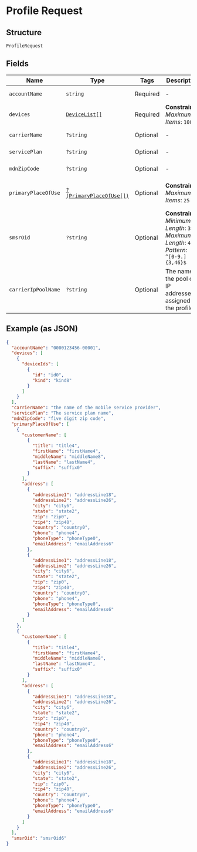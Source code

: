 
# Profile Request

## Structure

`ProfileRequest`

## Fields

| Name | Type | Tags | Description | Getter | Setter |
|  --- | --- | --- | --- | --- | --- |
| `accountName` | `string` | Required | - | getAccountName(): string | setAccountName(string accountName): void |
| `devices` | [`DeviceList[]`](../../doc/models/device-list.md) | Required | **Constraints**: *Maximum Items*: `100` | getDevices(): array | setDevices(array devices): void |
| `carrierName` | `?string` | Optional | - | getCarrierName(): ?string | setCarrierName(?string carrierName): void |
| `servicePlan` | `?string` | Optional | - | getServicePlan(): ?string | setServicePlan(?string servicePlan): void |
| `mdnZipCode` | `?string` | Optional | - | getMdnZipCode(): ?string | setMdnZipCode(?string mdnZipCode): void |
| `primaryPlaceOfUse` | [`?(PrimaryPlaceOfUse[])`](../../doc/models/primary-place-of-use.md) | Optional | **Constraints**: *Maximum Items*: `25` | getPrimaryPlaceOfUse(): ?array | setPrimaryPlaceOfUse(?array primaryPlaceOfUse): void |
| `smsrOid` | `?string` | Optional | **Constraints**: *Minimum Length*: `3`, *Maximum Length*: `46`, *Pattern*: `^[0-9.]{3,46}$` | getSmsrOid(): ?string | setSmsrOid(?string smsrOid): void |
| `carrierIpPoolName` | `?string` | Optional | The name of the pool of IP addresses assigned to the profile. | getCarrierIpPoolName(): ?string | setCarrierIpPoolName(?string carrierIpPoolName): void |

## Example (as JSON)

```json
{
  "accountName": "0000123456-00001",
  "devices": [
    {
      "deviceIds": [
        {
          "id": "id0",
          "kind": "kind8"
        }
      ]
    }
  ],
  "carrierName": "the name of the mobile service provider",
  "servicePlan": "The service plan name",
  "mdnZipCode": "five digit zip code",
  "primaryPlaceOfUse": [
    {
      "customerName": [
        {
          "title": "title4",
          "firstName": "firstName4",
          "middleName": "middleName8",
          "lastName": "lastName4",
          "suffix": "suffix0"
        }
      ],
      "address": [
        {
          "addressLine1": "addressLine18",
          "addressLine2": "addressLine26",
          "city": "city6",
          "state": "state2",
          "zip": "zip0",
          "zip4": "zip40",
          "country": "country0",
          "phone": "phone4",
          "phoneType": "phoneType0",
          "emailAddress": "emailAddress6"
        },
        {
          "addressLine1": "addressLine18",
          "addressLine2": "addressLine26",
          "city": "city6",
          "state": "state2",
          "zip": "zip0",
          "zip4": "zip40",
          "country": "country0",
          "phone": "phone4",
          "phoneType": "phoneType0",
          "emailAddress": "emailAddress6"
        }
      ]
    },
    {
      "customerName": [
        {
          "title": "title4",
          "firstName": "firstName4",
          "middleName": "middleName8",
          "lastName": "lastName4",
          "suffix": "suffix0"
        }
      ],
      "address": [
        {
          "addressLine1": "addressLine18",
          "addressLine2": "addressLine26",
          "city": "city6",
          "state": "state2",
          "zip": "zip0",
          "zip4": "zip40",
          "country": "country0",
          "phone": "phone4",
          "phoneType": "phoneType0",
          "emailAddress": "emailAddress6"
        },
        {
          "addressLine1": "addressLine18",
          "addressLine2": "addressLine26",
          "city": "city6",
          "state": "state2",
          "zip": "zip0",
          "zip4": "zip40",
          "country": "country0",
          "phone": "phone4",
          "phoneType": "phoneType0",
          "emailAddress": "emailAddress6"
        }
      ]
    }
  ],
  "smsrOid": "smsrOid6"
}
```

